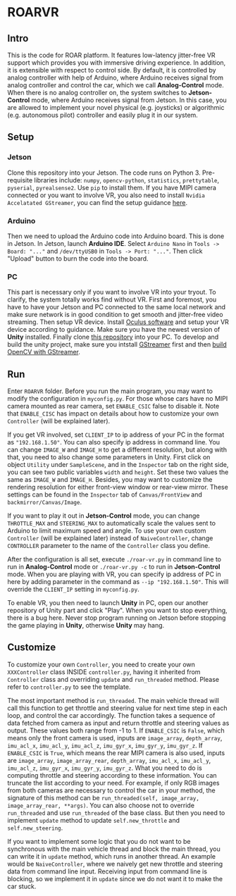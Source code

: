 # ROARVR

## Intro
This is the code for ROAR platform. It features low-latency jitter-free VR support which provides you with immersive driving experience. In addition, it is extensible with respect to control side. By default, it is controlled by analog controller with help of Arduino, where Arduino receives signal from analog controller and control the car, which we call **Analog-Control** mode. When there is no analog controller on, the system switches to **Jetson-Control** mode, where Arduino receives signal from Jetson. In this case, you are allowed to implement your novel physical (e.g. joysticks) or algorithmic (e.g. autonomous pilot) controller and easily plug it in our system.

## Setup

### Jetson
Clone this repository into your Jetson. The code runs on Python 3. Pre-requisite libraries include: `numpy`, `opencv-python`, `statistics`, `prettytable`, `pyserial`, `pyrealsense2`. Use `pip` to install them. If you have MIPI camera connected or you want to involve VR, you also need to install `Nvidia Accelatated GStreamer`, you can find the setup guidance [here](https://developer.download.nvidia.com/embedded/L4T/r32_Release_v1.0/Docs/Accelerated_GStreamer_User_Guide.pdf?BlbMrXc01wJrcGEdNwtlAEY35R0ofBnDCcpbfH9g71zqPsrglP7iv5hqz5_LciiElQF-TU38MzH9vO70egx8Fo7CgUvgJxcYrKVlPczq30tkevp9TbEg1nZJjtUmx7_DtTArOCqYbbH6coyDRsnPganEgVEkKVqCE33mXV__VE_2LGytTSE
).

### Arduino
Then we need to upload the Arduino code into Arduino board. This is done in Jetson. In Jetson, launch **Arduino IDE**. Select `Arduino Nano` in `Tools -> Board: "..."` and `/dev/ttyUSB0` in `Tools -> Port: "..."`. Then click "Upload" button to burn the code into the board.


### PC
This part is necessary only if you want to involve VR into your tryout. To clarify, the system totally works find without VR. First and foremost, you have to have your Jetson and PC connected to the same local network and make sure network is in good condition to get smooth and jitter-free video streaming. Then setup VR device. Install [Oculus software](https://www.oculus.com/setup/) and setup your VR device according to guidance. Make sure you have the newest version of **Unity** installed. Finally clone [this repository](https://github.com/augcog/IRG-RACING-VR) into your PC. 
To develop and build the unity project, make sure you intstall [GStreamer](https://gstreamer.freedesktop.org/documentation/installing/on-windows.html?gi-language=c) first and then [build OpenCV with GStreamer](https://cv-tricks.com/how-to/installation-of-opencv-4-1-0-in-windows-10-from-source/).

## Run
Enter `ROARVR` folder. Before you run the main program, you may want to modify the configuration in `myconfig.py`. For those whose cars have no MIPI camera mounted as rear camera, set `ENABLE_CSIC` false to disable it. Note that `ENABLE_CISC` has impact on details about how to customize your own `Controller` (will be explained later).

If you get VR involved, set `CLIENT_IP` to ip address of your PC in the format as `"192.168.1.50"`. You can also specify ip address in command line. You can change `IMAGE_W` and `IMAGE_H` to get a different resolution, but along with that, you need to also change some parameters in Unity. First click on object `Utility` under `SampleScene`, and in the `Inspector` tab on the right side, you can see two public variables `width` and `height`. Set these two values the same as `IMAGE_W` and `IMAGE_H`. Besides, you may want to customize the rendering resolution for either front-view window or rear-view mirror. These settings can be found in the `Inspector` tab of `Canvas/FrontView` and `backmirror/Canvas/Image`.

If you want to play it out in **Jetson-Control** mode, you can change `THROTTLE_MAX` and `STEERING_MAX` to automatically scale the values sent to Arduino to limit maximum speed and angle. To use your own custom `Controller` (will be explained later) instead of `NaiveController`, change `CONTROLLER` parameter to the name of the `Controller` class you define.

After the configuration is all set, execute `./roar-vr.py` in command line to run in **Analog-Control** mode or `./roar-vr.py -c` to run in **Jetson-Control** mode. When you are playing with VR, you can specify ip address of PC in here by adding parameter in the command as `--ip "192.168.1.50"`. This will override the `CLIENT_IP` setting in `myconfig.py`.

To enable VR, you then need to launch **Unity** in PC, open our another repository of Unity part and click "Play". When you want to stop everything, there is a bug here. Never stop program running on Jetson before stopping the game playing in **Unity**, otherwise **Unity** may hang.

## Customize
To customize your own `Controller`, you need to create your own `XXXController` class INSIDE `controller.py`, having it inherited from `Controller` class and overriding `update` and `run_threaded` method. Please refer to `controller.py` to see the template.

The most important method is `run_threaded`. The main vehicle thread will call this function to get throttle and steering value for next time step in each loop, and control the car accordingly. The function takes a sequence of data fetched from camera as input and return throttle and steering values as output. These values both range from -1 to 1. If `ENABLE_CSIC` is `False`, which means only the front camera is used, inputs are `image_array`, `depth_array`, `imu_acl_x`, `imu_acl_y`, `imu_acl_z`, `imu_gyr_x`, `imu_gyr_y`, `imu_gyr_z`. If `ENABLE_CSIC` is `True`, which means the rear MIPI camera is also used, inputs are `image_array`, `image_array_rear`, `depth_array`, `imu_acl_x`, `imu_acl_y`, `imu_acl_z`, `imu_gyr_x`, `imu_gyr_y`, `imu_gyr_z`. What you need to do is computing throttle and steering according to these information. You can truncate the list according to your need. For example, if only RGB images from both cameras are necessary to control the car in your method, the signature of this method can be `run_threaded(self, image_array, image_array_rear, **args)`. You can also choose not to override `run_threaded` and use `run_threaded` of the base class. But then you need to implement `update` method to update `self.new_throttle` and `self.new_steering`.

If you want to implement some logic that you do not want to be synchronous with the main vehicle thread and block the main thread, you can write it in `update` method, which runs in another thread. An example would be `NaiveController`, where we naively get new throttle and steering data from command line input. Receiving input from command line is blocking, so we implement it in `update` since we do not want it to make the car stuck.
